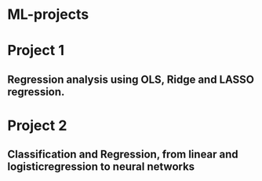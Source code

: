 # ML-projects
# Project 1
## Regression analysis using OLS, Ridge and LASSO regression.

# Project 2
## Classification and Regression, from linear and logisticregression to neural networks
